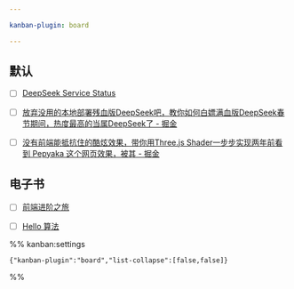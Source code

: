 ```yaml
---

kanban-plugin: board

---
```


## 默认

- [ ] [DeepSeek Service Status](https://status.deepseek.com/#)
- [ ] [放弃没用的本地部署残血版DeepSeek吧，教你如何白嫖满血版DeepSeek春节期间，热度最高的当属DeepSeek了 - 掘金](https://juejin.cn/post/7466832084486914083#heading-6)
- [ ] [没有前端能抵抗住的酷炫效果，带你用Three.js Shader一步步实现两年前看到 Pepyaka 这个网页效果，被其 - 掘金](https://juejin.cn/post/7362028633425002546)


## 电子书

- [ ] [前端进阶之旅](https://interview.poetries.top/)
- [ ] [Hello 算法](https://www.hello-algo.com/)




%% kanban:settings
```
{"kanban-plugin":"board","list-collapse":[false,false]}
```
%%